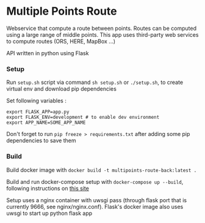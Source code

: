 # Multiple Points Route

Webservice that compute a route between points. Routes can be computed using a large range of middle points. This app uses third-party web services to compute routes (ORS, HERE, MapBox ...)

API written in python using Flask

### Setup

Run `setup.sh` script via command `sh setup.sh` or `./setup.sh`, to create virtual env and download pip dependencies

Set following variables :
```
export FLASK_APP=app.py
export FLASK_ENV=development # to enable dev environment 
export APP_NAME=SOME_APP_NAME
```

Don't forget to run `pip freeze > requirements.txt` after adding some pip dependencies to save them

### Build

Build docker image with `docker build -t multipoints-route-back:latest .`

Build and run docker-compose setup with `docker-compose up --build`, following instructions on [this site](https://pythonise.com/series/learning-flask/building-a-flask-app-with-docker-compose)

Setup uses a nginx container with uwsgi pass (through flask port that is currently 9666, see nginx/nginx.conf). Flask's docker image also uses uwsgi to start up python flask app